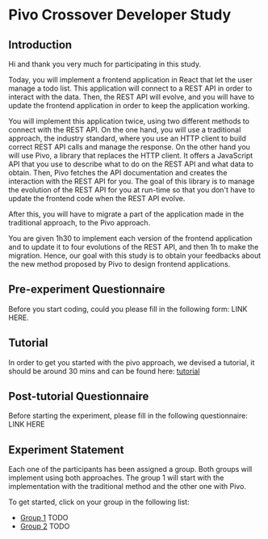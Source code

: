 # Pivo Crossover Developer Study

## Introduction

Hi and thank you very much for participating in this study.

Today, you will implement a frontend application in React that let the user manage a todo list. This application will connect to a REST API in order to interact with the data. Then, the REST API will evolve, and you will have to update the frontend application in order to keep the application working.

You will implement this application twice, using two different methods to connect with the REST API. On the one hand, you will use a traditional approach, the industry standard, where you use an HTTP client to build correct REST API calls and manage the response. On the other hand you will use Pivo, a library that replaces the HTTP client. It offers a JavaScript API that you use to describe what to do on the REST API and what data to obtain. Then, Pivo fetches the API documentation and creates the interaction with the REST API for you. The goal of this library is to manage the evolution of the REST API for you at run-time so that you don't have to update the frontend code when the REST API evolve.

After this, you will have to migrate a part of the application made in the traditional approach, to the Pivo approach.

You are given 1h30 to implement each version of the frontend application and to update it to four evolutions of the REST API, and then 1h to make the migration. Hence, our goal with this study is to obtain your feedbacks about the new method proposed by Pivo to design frontend applications.

## Pre-experiment Questionnaire

Before you start coding, could you please fill in the following form: LINK HERE.

## Tutorial

In order to get you started with the pivo approach, we devised a tutorial, it should be around 30 mins and can be found here: [tutorial](../experimentation/implementations/evolvable-by-design-tutorial/tutorial.md)

## Post-tutorial Questionnaire
Before starting the experiment, please fill in the following questionnaire: LINK HERE 

## Experiment Statement

Each one of the participants has been assigned a group. Both groups will implement using both approaches. The group 1 will start with the implementation with the traditional method and the other one with Pivo.

To get started, click on your group in the following list:

- [Group 1](statements/group-1.md) TODO
- [Group 2](statements/group-2.md) TODO


